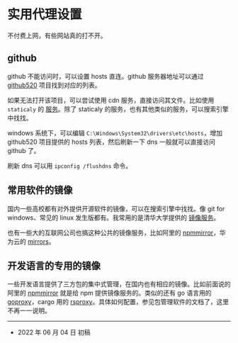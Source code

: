 # 实用代理设置

不付费上网，有些网站真的打不开。

## github

github 不能访问时，可以设置 hosts 直连。github 服务器地址可以通过 [github520][github520] 项目找到对应的列表。

如果无法打开该项目，可以尝试使用 cdn 服务，直接访问其文件。比如使用 `staticaly` 的 [服务][github520_cdn]。除了 staticaly 的服务，也有其他类似的服务，可以搜索引擎中找找。

[github520]: https://github.com/qinyihao/GitHub520
[github520_cdn]: https://cdn.staticaly.com/gh/qinyihao/GitHub520@main/hosts

windows 系统下，可以编辑 `C:\Windows\System32\drivers\etc\hosts`，增加 github520 项目提供的 hosts 列表，然后刷新一下 dns 一般就可以直接访问 github 了。

刷新 dns 可以用 `ipconfig /flushdns` 命令。

## 常用软件的镜像

国内一些高校都有对外提供开源软件的镜像，可以在搜索引擎中找找。像 git for windows、常见的 linux 发生版都有。我常用的是清华大学提供的 [镜像服务][tuna_mirror]。

也有一些大的互联网公司也搞这种公共的镜像服务，比如阿里的 [npmmirror][npmmirror]，华为云的 [mirrors][hw_mirror]。

[tuna_mirror]: https://mirrors.tuna.tsinghua.edu.cn/
[npmmirror]: https://npmmirror.com/
[hw_mirror]: https://mirrors.huaweicloud.com/home

## 开发语言的专用的镜像

一些开发语言提供了三方包的集中式管理，在国内也有相应的镜像。比如前面说的阿里的 [npmmirror][npmmirror] 就是给 npm 提供镜像服务的。类似的还有 go 语言用的 [goproxy][goproxy_io]，cargo 用的 [rsproxy][rsproxy_cn]。具体如何配置，参见包管理软件的文档了，这里不再一一说明。

[goproxy_io]: https://goproxy.io/zh/
[rsproxy_cn]: https://rsproxy.cn/

---

- 2022 年 06 月 04 日 初稿
